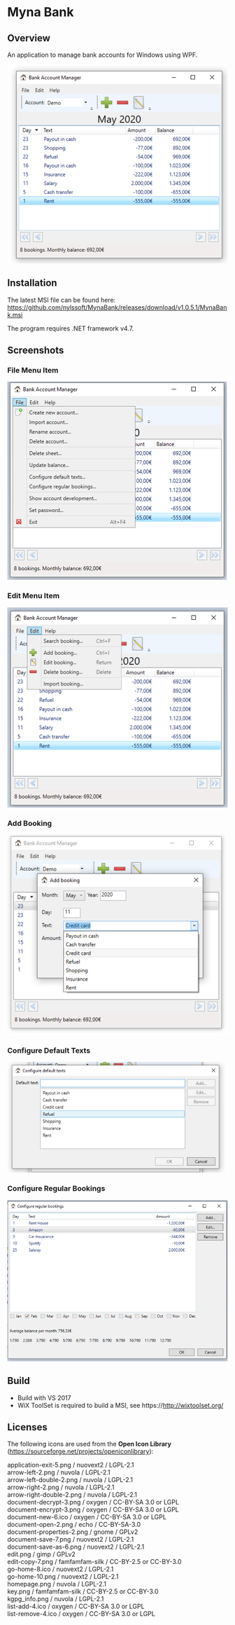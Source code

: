 # Myna Bank

## Overview

An application to manage bank accounts for Windows using WPF.

![Myna Bank Screenshot](Screenshots/mynabank.png)

## Installation

The latest MSI file can be found here: https://github.com/nylssoft/MynaBank/releases/download/v1.0.5.1/MynaBank.msi

The program requires .NET framework v4.7.

## Screenshots

### File Menu Item

![File Menu Item Screenshot](Screenshots/mynabank_file.png)

### Edit Menu Item

![Edit Menu Item Screenshot](Screenshots/mynabank_edit.png)

### Add Booking

![Add Menu Item Screenshot](Screenshots/mynabank_addbooking.png)

### Configure Default Texts

![Configure Default Texts Screenshot](Screenshots/mynabank_defaulttexts.png)

### Configure Regular Bookings

![Configure Regular Booking Screenshot](Screenshots/mynabank_regularbookings.png)

## Build

- Build with VS 2017
- WiX ToolSet is required to build a MSI, see https://http://wixtoolset.org/

## Licenses

The following icons are used from the **Open Icon Library** (https://sourceforge.net/projects/openiconlibrary):

application-exit-5.png / nuovext2 / LGPL-2.1<br>
arrow-left-2.png / nuvola / LGPL-2.1<br>
arrow-left-double-2.png / nuvola / LGPL-2.1<br>
arrow-right-2.png / nuvola / LGPL-2.1<br>
arrow-right-double-2.png / nuvola / LGPL-2.1<br>
document-decrypt-3.png / oxygen / CC-BY-SA 3.0 or LGPL<br>
document-encrypt-3.png / oxygen / CC-BY-SA 3.0 or LGPL<br>
document-new-6.ico / oxygen / CC-BY-SA 3.0 or LGPL<br>
document-open-2.png / echo / CC-BY-SA-3.0<br>
document-properties-2.png / gnome / GPLv2<br>
document-save-7.png / nuovext2 / LGPL-2.1<br>
document-save-as-6.png / nuovext2 / LGPL-2.1<br>
edit.png / gimp / GPLv2<br>
edit-copy-7.png / famfamfam-silk / CC-BY-2.5 or CC-BY-3.0<br>
go-home-8.ico / nuovext2 / LGPL-2.1<br>
go-home-10.png / nuovext2 / LGPL-2.1<br>
homepage.png / nuvola / LGPL-2.1<br>
key.png / famfamfam-silk / CC-BY-2.5 or CC-BY-3.0<br>
kgpg_info.png / nuvola / LGPL-2.1<br>
list-add-4.ico / oxygen / CC-BY-SA 3.0 or LGPL<br>
list-remove-4.ico / oxygen / CC-BY-SA 3.0 or LGPL<br>
